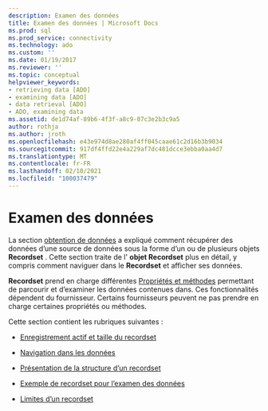 ```yaml
---
description: Examen des données
title: Examen des données | Microsoft Docs
ms.prod: sql
ms.prod_service: connectivity
ms.technology: ado
ms.custom: ''
ms.date: 01/19/2017
ms.reviewer: ''
ms.topic: conceptual
helpviewer_keywords:
- retrieving data [ADO]
- examining data [ADO]
- data retrieval [ADO]
- ADO, examining data
ms.assetid: de1d74af-89b6-4f3f-a8c9-07c3e2b3c9a5
author: rothja
ms.author: jroth
ms.openlocfilehash: e43e974d8ae280af4ff045caae61c2d16b3b9034
ms.sourcegitcommit: 917df4ffd22e4a229af7dc481dcce3ebba0aa4d7
ms.translationtype: MT
ms.contentlocale: fr-FR
ms.lasthandoff: 02/10/2021
ms.locfileid: "100037479"
---
```

# <a name="examining-data"></a>Examen des données
La section [obtention de données](./getting-data.md) a expliqué comment récupérer des données d’une source de données sous la forme d’un ou de plusieurs objets **Recordset** . Cette section traite de l' **objet Recordset** plus en détail, y compris comment naviguer dans le **Recordset** et afficher ses données.  
  
 **Recordset** prend en charge différentes [Propriétés et méthodes](../../reference/ado-api/recordset-object-properties-methods-and-events.md) permettant de parcourir et d’examiner les données contenues dans. Ces fonctionnalités dépendent du fournisseur. Certains fournisseurs peuvent ne pas prendre en charge certaines propriétés ou méthodes.  
  
 Cette section contient les rubriques suivantes :  
  
-   [Enregistrement actif et taille du recordset](./current-record-and-size-of-recordset.md)  
  
-   [Navigation dans les données](./navigating-through-data.md)  
  
-   [Présentation de la structure d’un recordset](./understanding-recordset-structure.md)  
  
-   [Exemple de recordset pour l’examen des données](./sample-recordset-for-examining-data.md)  
  
-   [Limites d’un recordset](./boundaries-of-a-recordset.md)